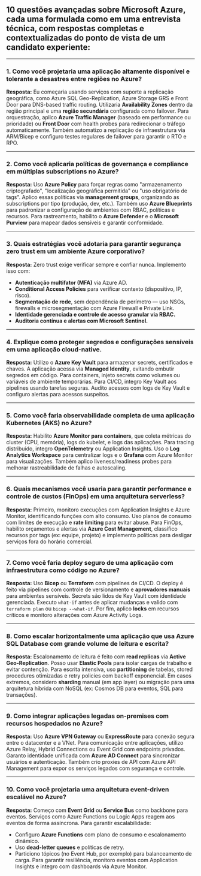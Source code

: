 ## **10 questões avançadas sobre Microsoft Azure**, cada uma formulada como em uma entrevista técnica, com **respostas completas e contextualizadas do ponto de vista de um candidato experiente**:

---

### 1. **Como você projetaria uma aplicação altamente disponível e tolerante a desastres entre regiões no Azure?**

**Resposta:**
Eu começaria usando serviços com suporte a replicação geográfica, como Azure SQL Geo-Replication, Azure Storage GRS e Front Door para DNS-based traffic routing. Utilizaria **Availability Zones** dentro da região principal e uma **região secundária** configurada como failover.
Para orquestração, aplico **Azure Traffic Manager** (baseado em performance ou prioridade) ou **Front Door** com health probes para redirecionar o tráfego automaticamente.
Também automatizo a replicação de infraestrutura via ARM/Bicep e configuro testes regulares de failover para garantir o RTO e RPO.

---

### 2. **Como você aplicaria políticas de governança e compliance em múltiplas subscriptions no Azure?**

**Resposta:**
Uso **Azure Policy** para forçar regras como "armazenamento criptografado", "localização geográfica permitida" ou "uso obrigatório de tags". Aplico essas políticas via **management groups**, organizando as subscriptions por tipo (produção, dev, etc.).
Também uso **Azure Blueprints** para padronizar a configuração de ambientes com RBAC, políticas e recursos. Para rastreamento, habilito o **Azure Defender** e o **Microsoft Purview** para mapear dados sensíveis e garantir conformidade.

---

### 3. **Quais estratégias você adotaria para garantir segurança zero trust em um ambiente Azure corporativo?**

**Resposta:**
Zero trust exige verificar sempre e confiar nunca. Implemento isso com:

* **Autenticação multifator (MFA)** via Azure AD.
* **Conditional Access Policies** para verificar contexto (dispositivo, IP, risco).
* **Segmentação de rede**, sem dependência de perímetro — uso NSGs, firewalls e microsegmentação com Azure Firewall e Private Link.
* **Identidade gerenciada e controle de acesso granular via RBAC.**
* **Auditoria contínua e alertas com Microsoft Sentinel.**

---

### 4. **Explique como proteger segredos e configurações sensíveis em uma aplicação cloud-native.**

**Resposta:**
Utilizo o **Azure Key Vault** para armazenar secrets, certificados e chaves. A aplicação acessa via **Managed Identity**, evitando embutir segredos em código.
Para containers, injeto secrets como volumes ou variáveis de ambiente temporárias. Para CI/CD, integro Key Vault aos pipelines usando tarefas seguras.
Audito acessos com logs de Key Vault e configuro alertas para acessos suspeitos.

---

### 5. **Como você faria observabilidade completa de uma aplicação Kubernetes (AKS) no Azure?**

**Resposta:**
Habilito **Azure Monitor para containers**, que coleta métricas do cluster (CPU, memória), logs do kubelet, e logs das aplicações.
Para tracing distribuído, integro **OpenTelemetry** ou Application Insights.
Uso o **Log Analytics Workspace** para centralizar logs e o **Grafana** com Azure Monitor para visualizações.
Também aplico liveness/readiness probes para melhorar rastreabilidade de falhas e autoscaling.

---

### 6. **Quais mecanismos você usaria para garantir performance e controle de custos (FinOps) em uma arquitetura serverless?**

**Resposta:**
Primeiro, monitoro execuções com Application Insights e Azure Monitor, identificando funções com alto consumo.
Uso planos de consumo com limites de execução e **rate limiting** para evitar abuse.
Para FinOps, habilito orçamentos e alertas via **Azure Cost Management**, classifico recursos por tags (ex: equipe, projeto) e implemento políticas para desligar serviços fora do horário comercial.

---

### 7. **Como você faria deploy seguro de uma aplicação com infraestrutura como código no Azure?**

**Resposta:**
Uso **Bicep** ou **Terraform** com pipelines de CI/CD. O deploy é feito via pipelines com controle de versionamento e **aprovadores manuais** para ambientes sensíveis.
Secrets são lidos de Key Vault com identidade gerenciada.
Executo `what-if` antes de aplicar mudanças e valido com `terraform plan` ou `bicep --what-if`.
Por fim, aplico **locks** em recursos críticos e monitoro alterações com Azure Activity Logs.

---

### 8. **Como escalar horizontalmente uma aplicação que usa Azure SQL Database com grande volume de leitura e escrita?**

**Resposta:**
Escalonamento de leitura é feito com **read replicas** via **Active Geo-Replication**. Posso usar **Elastic Pools** para isolar cargas de trabalho e evitar contenção.
Para escrita intensiva, uso **partitioning** de tabelas, stored procedures otimizadas e retry policies com backoff exponencial.
Em casos extremos, considero **sharding** manual (em app layer) ou migração para uma arquitetura híbrida com NoSQL (ex: Cosmos DB para eventos, SQL para transações).

---

### 9. **Como integrar aplicações legadas on-premises com recursos hospedados no Azure?**

**Resposta:**
Uso **Azure VPN Gateway** ou **ExpressRoute** para conexão segura entre o datacenter e a VNet.
Para comunicação entre aplicações, utilizo Azure Relay, Hybrid Connections ou Event Grid com endpoints privados.
Garanto identidade unificada com **Azure AD Connect** para sincronizar usuários e autenticação.
Também crio proxies de API com Azure API Management para expor os serviços legados com segurança e controle.

---

### 10. **Como você projetaria uma arquitetura event-driven escalável no Azure?**

**Resposta:**
Começo com **Event Grid** ou **Service Bus** como backbone para eventos.
Serviços como Azure Functions ou Logic Apps reagem aos eventos de forma assíncrona. Para garantir escalabilidade:

* Configuro **Azure Functions** com plano de consumo e escalonamento dinâmico.
* Uso **dead-letter queues** e políticas de retry.
* Particiono tópicos (no Event Hub, por exemplo) para balanceamento de carga.
  Para garantir resiliência, monitoro eventos com Application Insights e integro com dashboards via Azure Monitor.